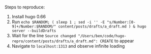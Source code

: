 Steps to reproduce:

1. Install hugo 0.66
2. Run `echo $RANDOM; ( sleep 1 ; sed -i '' -E "s/Number:[0-9]+/Number:$RANDOM/" content/posts/drafts/a_draft.md ) & hugo server --buildDrafts`
3. Wait for the line `Source changed "/Users/ben/code/hugo-repro/content/posts/drafts/a_draft.md": CREATE` to appear
4. Navigate to `localhost:1313` and observe infinite loading
